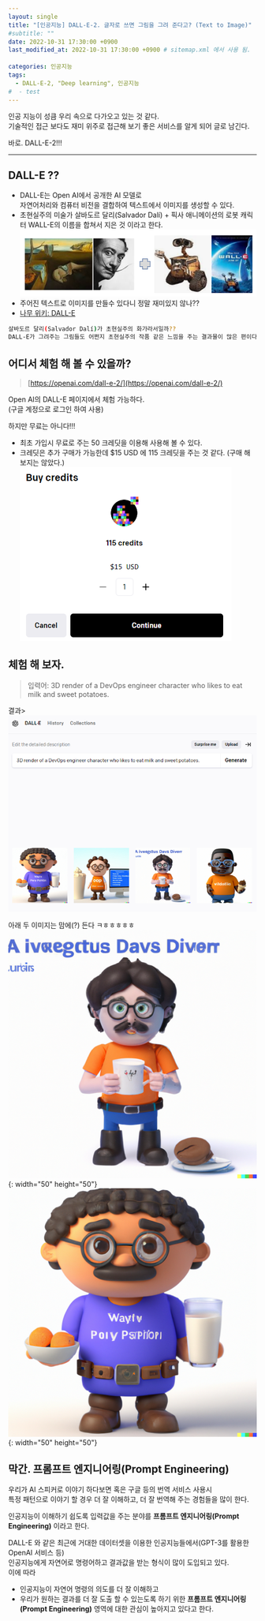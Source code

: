 ```yaml
---
layout: single
title: "[인공지능] DALL-E-2. 글자로 쓰면 그림을 그려 준다고? (Text to Image)"
#subtitle: ""
date: 2022-10-31 17:30:00 +0900
last_modified_at: 2022-10-31 17:30:00 +0900 # sitemap.xml 에서 사용 됨. 

categories: 인공지능
tags:
  - DALL-E-2, "Deep learning", 인공지능
#  - test
---
```


인공 지능이 성큼 우리 속으로 다가오고 있는 것 같다.  
기술적인 접근 보다도 재미 위주로 접근해 보기 좋은 서비스를 알게 되어 글로 남긴다.

바로. DALL-E-2!!!  

---

## DALL-E ??
- DALL-E는 Open AI에서 공개한 AI 모델로  
  자연어처리와 컴퓨터 비전을 결합하여 텍스트에서 이미지를 생성할 수 있다.
- 초현실주의 미술가 살바도르 달리(Salvador Dalí) + 픽사 애니메이션의 로봇 캐릭터 WALL-E의 이름을 합쳐서 지은 것 이라고 한다.
  ![SalvadorDali-walle](/assets/img/post/2022-10-31-text-to-image-dall-e/SalvadorDali-walle.png)  
- 주어진 텍스트로 이미지를 만들수 있다니 정말 재미있지 않나??
- [나무 위키: DALL-E](https://namu.wiki/w/DALL%C2%B7E)

```bash
살바도르 달리(Salvador Dalí)가 초현실주의 화가라서일까??  
DALL-E가 그려주는 그림들도 어쩐지 초현실주의 작품 같은 느낌을 주는 결과물이 많은 편이다.
```


## 어디서 체험 해 볼 수 있을까?

> [https://openai.com/dall-e-2/](https://openai.com/dall-e-2/)

Open AI의 DALL-E 페이지에서 체험 가능하다.  
(구글 계정으로 로그인 하여 사용)

하지만 무료는 아니다!!!
- 최초 가입시 무료로 주는 50 크레딧을 이용해 사용해 볼 수 있다.
- 크레딧은 추가 구매가 가능한데 $15 USD 에 115 크레딧을 주는 것 같다.
  (구매 해 보지는 않았다.)    
  ![credit1](/assets/img/post/2022-10-31-text-to-image-dall-e/dall-e-2-credit2.png)    


## 체험 해 보자.

> 입력어: 3D render of a DevOps engineer character who likes to eat milk and sweet potatoes.  
  

결과>  
![output](/assets/img/post/2022-10-31-text-to-image-dall-e/dall-e-2-output.png)  

아래 두 이미지는 맘에(?) 든다 ㅋㅎㅎㅎㅎㅎ  
![output1](/assets/img/post/2022-10-31-text-to-image-dall-e/dall-e-2-output1.png){: width="50" height="50"}  
![output2](/assets/img/post/2022-10-31-text-to-image-dall-e/dall-e-2-output2.png){: width="50" height="50"}   


## 막간. 프롬프트 엔지니어링(Prompt Engineering)

우리가 AI 스피커로 이야기 하다보면 혹은 구글 등의 번역 서비스 사용시   
특정 패턴으로 이야기 할 경우 더 잘 이해하고, 더 잘 번역해 주는 경험들을 많이 한다.  

인공지능이 이해하기 쉽도록 입력값을 주는 분야를 **프롬프트 엔지니어링(Prompt Engineering)** 이라고 한다.

DALL-E 와 같은 최근에 거대한 데이터셋을 이용한 인공지능들에서(GPT-3를 활용한 OpenAI 서비스 등)  
인공지능에게 자연어로 명령어하고 결과값을 받는 형식이 많이 도입되고 있다.  
이에 따라 
- 인공지능이 자연어 명령의 의도를 더 잘 이해하고
- 우리가 원하는 결과를 더 잘 도출 할 수 있는도록 하기 위한
**프롬프트 엔지니어링(Prompt Engineering)** 영역에 대한 관심이 높아지고 있다고 한다.  


